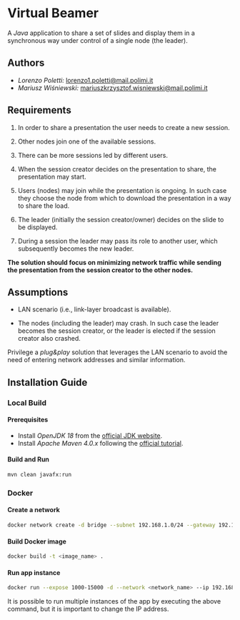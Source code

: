 # Virtual Beamer

A *Java* application to share a set of slides and display them in a synchronous way under control of a single node (the leader).

## Authors

- *Lorenzo Poletti:* lorenzo1.poletti@mail.polimi.it
- *Mariusz Wiśniewski:* mariuszkrzysztof.wisniewski@mail.polimi.it

## Requirements

1. In order to share a presentation the user needs to create a new session.

2. Other nodes join one of the available sessions.

3. There can be more sessions led by different users.

4. When the session creator decides on the presentation to share, the presentation may start.

5. Users (nodes) may join while the presentation is ongoing. In such case they choose the node from which to download the presentation in a way to share the load.

6. The leader (initially the session creator/owner) decides on the slide to be displayed.

7. During a session the leader may pass its role to another user, which subsequently becomes the new leader.

**The solution should focus on minimizing network traffic while sending the presentation from the session creator to the other nodes.**

## Assumptions

- LAN scenario (i.e., link-layer broadcast is available).

- The nodes (including the leader) may crash. In such case the leader becomes the session creator, or the leader is elected if the session creator also crashed.

Privilege a *plug&play* solution that leverages the LAN scenario to avoid the need of entering network addresses and similar information.

## Installation Guide

### Local Build

#### Prerequisites

- Install *OpenJDK 18* from the [official JDK website](https://jdk.java.net/18/).
- Install *Apache Maven 4.0.x* following the [official tutorial](https://maven.apache.org/install.html).

#### Build and Run

```bash
mvn clean javafx:run
```

### Docker

#### Create a network

```bash
docker network create -d bridge --subnet 192.168.1.0/24 --gateway 192.168.1.254 <network_name>
```

#### Build Docker image

```bash
docker build -t <image_name> .
```

#### Run app instance

```bash
docker run --expose 1000-15000 -d --network <network_name> --ip 192.168.1.10 <image_name>
```

It is possible to run multiple instances of the app by executing the above command, but it is important to change the IP address.
